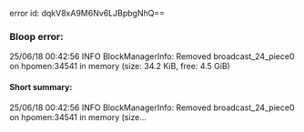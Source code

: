 error id: dqkV8xA9M6Nv6LJBpbgNhQ==
### Bloop error:

25/06/18 00:42:56 INFO BlockManagerInfo: Removed broadcast_24_piece0 on hpomen:34541 in memory (size: 34.2 KiB, free: 4.5 GiB)
#### Short summary: 

25/06/18 00:42:56 INFO BlockManagerInfo: Removed broadcast_24_piece0 on hpomen:34541 in memory (size...